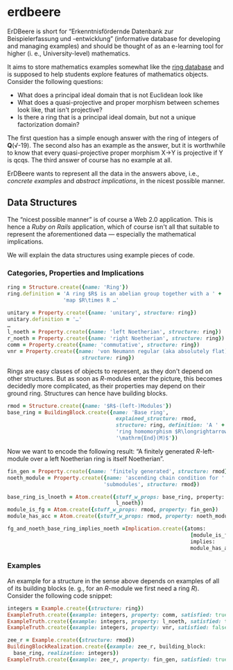 # erdbeere

ErDBeere is short for “Erkenntnisfördernde Datenbank zur
Beispielerfassung und -entwicklung” (informative database for
developing and managing examples) and should be thought of as an
e-learning tool for higher (i. e., University-level) mathematics.

It aims to store mathematics examples somewhat like the
[ring database](http://ringtheory.herokuapp.com) and is supposed to
help students explore features of mathematics objects. Consider the
following questions:

- What does a principal ideal domain that is not Euclidean look like
- What does a quasi-projective and proper morphism between schemes
  look like, that isn't projective?
- Is there a ring that is a principal ideal domain, but not a unique
  factorization domain?
  
The first question has a simple enough answer with the ring of
integers of __Q__(√-19). The second also has an example as the answer,
but it is worthwhile to know that every quasi-projective proper
morphism X→Y is projective if Y is qcqs. The third answer of course
has no example at all.

ErDBeere wants to represent all the data in the answers above, i.e.,
*concrete examples* and *abstract implications*, in the nicest
possible manner.

## Data Structures

The “nicest possible manner” is of course a Web 2.0 application. This
is hence a *Ruby on Rails* application, which of course isn't all that
suitable to represent the aforementioned data — especially the
mathematical implications.

We will explain the data structures using example pieces of code.

### Categories, Properties and Implications

```ruby
ring = Structure.create({name: 'Ring'})
ring.definition = 'A ring $R$ is an abelian group together with a ' +
                  'map $R\times R …'

unitary = Property.create({name: 'unitary', structure: ring})
unitary.definition = '…'
…
l_noeth = Property.create({name: 'left Noetherian', structure: ring})
r_noeth = Property.create({name: 'right Noetherian', structure: ring})
comm = Property.create({name: 'commutative', structure: ring})
vnr = Property.create({name: 'von Neumann regular (aka absolutely flat)',
                        structure: ring})

```

Rings are easy classes of objects to represent, as they don't depend
on other structures. But as soon as $R$-modules enter the picture,
this becomes decidedly more complicated, as their properties may
depend on their ground ring. Structures can hence have building
blocks.

```ruby
rmod = Structure.create({name: '$R$-(left-)Modules'})
base_ring = BuildingBlock.create({name: 'Base ring',
                                   explained_structure: rmod,
                                   structure: ring, definition: 'A ' +
                                   'ring homomorphism $R\longrightarrow ' +
                                   '\mathrm{End}(M)$'})
```

Now we want to encode the following result:
“A finitely generated $R$-left-module over a left Noetherian ring
is itself Noetherian”.

```ruby
fin_gen = Property.create({name: 'finitely generated', structure: rmod})
noeth_module = Property.create({name: 'ascending chain condition for ' +
                               'submodules', structure: rmod})

base_ring_is_lnoeth = Atom.create({stuff_w_props: base_ring, property:
                                   l_noeth})
module_is_fg = Atom.create({stuff_w_props: rmod, property: fin_gen})
module_has_acc = Atom.create({stuff_w_props: rmod, property: noeth_module})

fg_and_noeth_base_ring_implies_noeth =Implication.create({atoms:
                                                           [module_is_fg, base_ring_is_lnoeth],
                                                           implies:
                                                           module_has_acc})
```

### Examples

An example for a structure in the sense above depends on examples of
all of its building blocks (e. g., for an $R$-module we first need a
ring $R$). Consider the following code snippet:

```ruby
integers = Example.create({structure: ring})
ExampleTruth.create({example: integers, property: comm, satisfied: true})
ExampleTruth.create({example: integers, property: l_noeth, satisfied: true})
ExampleTruth.create({example: integers, property: vnr, satisfied: false})

zee_r = Example.create({structure: rmod})
BuildingBlockRealization.create({example: zee_r, building_block:
  base_ring, realization: integers})
ExampleTruth.create({example: zee_r, property: fin_gen, satisfied: true})
```
